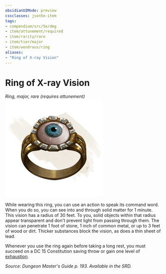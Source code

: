 ```yaml
---
obsidianUIMode: preview
cssclasses: json5e-item
tags:
- compendium/src/5e/dmg
- item/attunement/required
- item/rarity/rare
- item/tier/major
- item/wondrous/ring
aliases: 
- "Ring of X-ray Vision"
---
```

# Ring of X-ray Vision
*Ring, major, rare (requires attunement)*  
![](4-Resources/Compendium/items/img/ring-of-x-ray-vision.webp#right)  


While wearing this ring, you can use an action to speak its command word. When you do so, you can see into and through solid matter for 1 minute. This vision has a radius of 30 feet. To you, solid objects within that radius appear transparent and don't prevent light from passing through them. The vision can penetrate 1 foot of stone, 1 inch of common metal, or up to 3 feet of wood or dirt. Thicker substances block the vision, as does a thin sheet of lead.

Whenever you use the ring again before taking a long rest, you must succeed on a DC 15 Constitution saving throw or gain one level of [exhaustion](4-Resources/Compendium/rules/conditions.md#exhaustion).

*Source: Dungeon Master's Guide p. 193. Available in the SRD.*